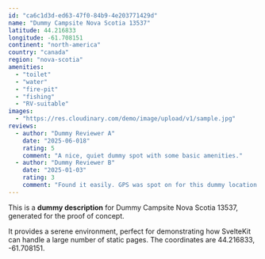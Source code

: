 ```yaml
---
id: "ca6c1d3d-ed63-47f0-84b9-4e203771429d"
name: "Dummy Campsite Nova Scotia 13537"
latitude: 44.216833
longitude: -61.708151
continent: "north-america"
country: "canada"
region: "nova-scotia"
amenities:
  - "toilet"
  - "water"
  - "fire-pit"
  - "fishing"
  - "RV-suitable"
images:
  - "https://res.cloudinary.com/demo/image/upload/v1/sample.jpg"
reviews:
  - author: "Dummy Reviewer A"
    date: "2025-06-018"
    rating: 5
    comment: "A nice, quiet dummy spot with some basic amenities."
  - author: "Dummy Reviewer B"
    date: "2025-01-03"
    rating: 3
    comment: "Found it easily. GPS was spot on for this dummy location."
---
```


This is a **dummy description** for Dummy Campsite Nova Scotia 13537, generated for the proof of concept.

It provides a serene environment, perfect for demonstrating how SvelteKit can handle a large number of static pages. The coordinates are 44.216833, -61.708151.
